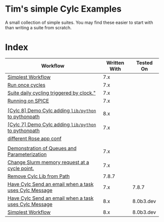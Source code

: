 
# Tim's simple Cylc Examples

A small collection of simple suites. 
You may find these easier to start with than writing a suite from scratch.

# Index

| Workflow                                                                         | Written With | Tested On    |
| -------------------------------------------------------------------------------- | ------------ | ------------ |
| [Simplest Workflow](./simplest)                                                  | 7.x          |              |
| [Run once cycles](./test_R1_times)                                               | 7.x          |              |
| [Suite daily cycling triggered by clock."](./clock-trigger)                      | 7.x          |              |
| [Running on SPICE](./spice_simplest)                                             | 7.x          |              |
| [](./custom_jinja_scripting)                                                     |              |              |
| [[Cylc 8] Demo Cylc adding `lib/python` to pythonpath](./shared_utils)           | 8.x          |              |
| [[Cylc 7] Demo Cylc adding `lib/python` to pythonpath](./shared_utils_cylc7)     | 7.x          |              |
| [different Rose app conf](./rose-task-opts-a-cycle-point)                        |              |              |
| [](./five-day-collector)                                                         |              |              |
| [Demonstration of Queues and Parameterization](./Queues)                         | 7.x          |              |
| [Change Slurm memory request at a cycle point.](./custom_memory_over_time)       | 7.x          |              |
| [Remove Cylc Lib from Path](./pythonconflict)                                    | 7.8.7        |              |
| [Have Cylc Send an email when a task uses Cylc Message](./warning)               | 7.x          | 7.8.7        |
| [Have Cylc Send an email when a task uses Cylc Message](./warning-8.x)           | 8.x          | 8.0b3.dev    |
| [Simplest Workflow](./simplest-8.x)                                              | 8.x          | 8.0b3.dev    |

